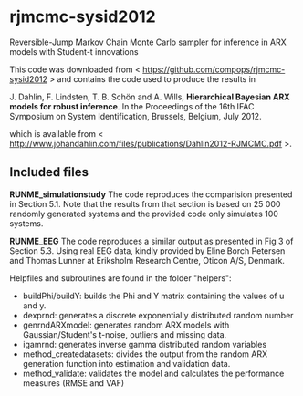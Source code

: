 rjmcmc-sysid2012
===========

Reversible-Jump Markov Chain Monte Carlo sampler for inference in ARX models with Student-t innovations

This code was downloaded from < https://github.com/compops/rjmcmc-sysid2012 > and contains the code used to produce the results in 

J. Dahlin, F. Lindsten, T. B. Schön and A. Wills, **Hierarchical Bayesian ARX models for robust inference**. In the Proceedings of the 16th IFAC Symposium on System Identification, Brussels, Belgium, July 2012.

which is available from < http://www.johandahlin.com/files/publications/Dahlin2012-RJMCMC.pdf >.

Included files
--------------

**RUNME_simulationstudy**
The code reproduces the comparision presented in Section 5.1. Note that the
results from that section is based on 25 000 randomly generated systems and 
the provided code only simulates 100 systems. 

**RUNME_EEG**
The code reproduces a similar output as presented in Fig 3 of Section 5.3.
Using real EEG data, kindly provided by Eline Borch Petersen and Thomas Lunner
at Eriksholm Research Centre, Oticon A/S, Denmark.

Helpfiles and subroutines are found in the folder "helpers":
- buildPhi/buildY:       builds the Phi and Y matrix containing the values of u and y.
- dexprnd:               generates a discrete exponentially distributed random number
- genrndARXmodel:        generates random ARX models with Gaussian/Student's t-noise, outliers and missing data. 
- igamrnd:               generates inverse gamma distributed random variables
- method_createdatasets: divides the output from the random ARX generation function into estimation and validation data.
- method_validate:       validates the model and calculates the performance measures (RMSE and VAF)
